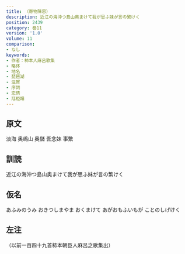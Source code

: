 ```yaml
---
title: （寄物陳思）
description: 近江の海沖つ島山奥まけて我が思ふ妹が言の繁けく
position: 2439
category: 巻11
version: '1.0'
volume: 11
comparison:
- なし
keywords:
- 作者：柿本人麻呂歌集
- 略体
- 地名
- 琵琶湖
- 滋賀
- 序詞
- 恋情
- 尫柜蹋
---
```


## 原文

淡海 奥嶋山 奥儲 吾念妹 事繁

## 訓読

近江の海沖つ島山奥まけて我が思ふ妹が言の繁けく

## 仮名

あふみのうみ おきつしまやま おくまけて あがおもふいもが ことのしげけく

## 左注

（以前一百四十九首柿本朝臣人麻呂之歌集出）
